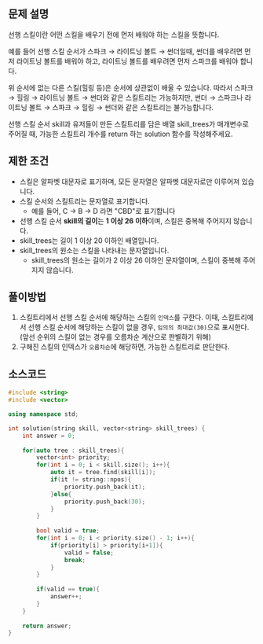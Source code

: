 ## 문제 설명
선행 스킬이란 어떤 스킬을 배우기 전에 먼저 배워야 하는 스킬을 뜻합니다.

예를 들어 선행 스킬 순서가 스파크 → 라이트닝 볼트 → 썬더일때, 썬더를 배우려면 먼저 라이트닝 볼트를 배워야 하고, 라이트닝 볼트를 배우려면 먼저 스파크를 배워야 합니다.

위 순서에 없는 다른 스킬(힐링 등)은 순서에 상관없이 배울 수 있습니다. 따라서 스파크 → 힐링 → 라이트닝 볼트 → 썬더와 같은 스킬트리는 가능하지만, 썬더 → 스파크나 라이트닝 볼트 → 스파크 → 힐링 → 썬더와 같은 스킬트리는 불가능합니다.

선행 스킬 순서 skill과 유저들이 만든 스킬트리를 담은 배열 skill_trees가 매개변수로 주어질 때, 가능한 스킬트리 개수를 return 하는 solution 함수를 작성해주세요.


## 제한 조건
- 스킬은 알파벳 대문자로 표기하며, 모든 문자열은 알파벳 대문자로만 이루어져 있습니다.
- 스킬 순서와 스킬트리는 문자열로 표기합니다.
   - 예를 들어, C → B → D 라면 "CBD"로 표기합니다
- 선행 스킬 순서 **skill의 길이**는 **1 이상 26 이하**이며, 스킬은 중복해 주어지지 않습니다.
- skill_trees는 길이 1 이상 20 이하인 배열입니다.
- skill_trees의 원소는 스킬을 나타내는 문자열입니다.
   - skill_trees의 원소는 길이가 2 이상 26 이하인 문자열이며, 스킬이 중복해 주어지지 않습니다.


## 풀이방법
1. 스킬트리에서 선행 스킬 순서에 해당하는 스킬의 `인덱스`를 구한다.
   이때, 스킬트리에서 선행 스킬 순서에 해당하는 스킬이 없을 경우, `임의의 최대값(30)`으로 표시한다.
   (앞선 순위의 스킬이 없는 경우를 오름차순 계산으로 판별하기 위해)
2. 구해진 스킬의 인덱스가 `오름차순`에 해당하면, 가능한 스킬트리로 판단한다.


## 소스코드
```C++
#include <string>
#include <vector>

using namespace std;

int solution(string skill, vector<string> skill_trees) {
    int answer = 0;
    
    for(auto tree : skill_trees){        
        vector<int> priority;
        for(int i = 0; i < skill.size(); i++){
            auto it = tree.find(skill[i]);
            if(it != string::npos){
                priority.push_back(it);
            }else{
                priority.push_back(30);
            }
        }
        
        bool valid = true;
        for(int i = 0; i < priority.size() - 1; i++){
            if(priority[i] > priority[i+1]){
                valid = false;
                break;
            }
        }
        
        if(valid == true){
            answer++;
        }
    }
    
    return answer;
}
```
